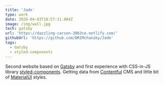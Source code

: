 ```yaml
---
title: 'Jade'
type: work
date: 2020-04-03T10:57:11.004Z
image: /img/wall.jpg
tech: gatsby
url: 'https://dazzling-carson-3863ce.netlify.com/'
githubUrl: 'https://github.com/DRIMchansky/Jade'
tags:
  - Gatsby
  - styled-components
---
```


Second website based on [Gatsby](https://www.gatsbyjs.org/) and first experience with CSS-in-JS library [styled-components](https://styled-components.com/). Getting data from [Contentful](https://www.contentful.com/) CMS and little bit of [MaterialUI](https://material-ui.com) styles.
